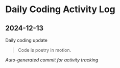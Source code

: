 # Daily Coding Activity Log

## 2024-12-13

Daily coding update

> Code is poetry in motion.

*Auto-generated commit for activity tracking*

